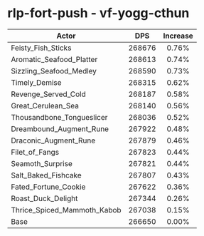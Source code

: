 # rlp-fort-push - vf-yogg-cthun
| Actor | DPS | Increase |
|---|:---:|:---:|
|Feisty_Fish_Sticks|268676|0.76%|
|Aromatic_Seafood_Platter|268613|0.74%|
|Sizzling_Seafood_Medley|268590|0.73%|
|Timely_Demise|268315|0.62%|
|Revenge_Served_Cold|268187|0.58%|
|Great_Cerulean_Sea|268140|0.56%|
|Thousandbone_Tongueslicer|268036|0.52%|
|Dreambound_Augment_Rune|267922|0.48%|
|Draconic_Augment_Rune|267879|0.46%|
|Filet_of_Fangs|267823|0.44%|
|Seamoth_Surprise|267821|0.44%|
|Salt_Baked_Fishcake|267807|0.43%|
|Fated_Fortune_Cookie|267622|0.36%|
|Roast_Duck_Delight|267344|0.26%|
|Thrice_Spiced_Mammoth_Kabob|267038|0.15%|
|Base|266650|0.00%|
